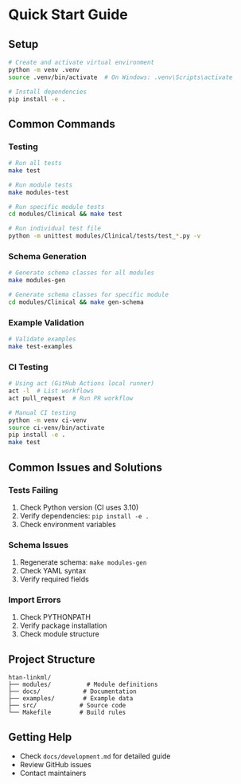 # Quick Start Guide

## Setup
```bash
# Create and activate virtual environment
python -m venv .venv
source .venv/bin/activate  # On Windows: .venv\Scripts\activate

# Install dependencies
pip install -e .
```

## Common Commands

### Testing
```bash
# Run all tests
make test

# Run module tests
make modules-test

# Run specific module tests
cd modules/Clinical && make test

# Run individual test file
python -m unittest modules/Clinical/tests/test_*.py -v
```

### Schema Generation
```bash
# Generate schema classes for all modules
make modules-gen

# Generate schema classes for specific module
cd modules/Clinical && make gen-schema
```

### Example Validation
```bash
# Validate examples
make test-examples
```

### CI Testing
```bash
# Using act (GitHub Actions local runner)
act -l  # List workflows
act pull_request  # Run PR workflow

# Manual CI testing
python -m venv ci-venv
source ci-venv/bin/activate
pip install -e .
make test
```

## Common Issues and Solutions

### Tests Failing
1. Check Python version (CI uses 3.10)
2. Verify dependencies: `pip install -e .`
3. Check environment variables

### Schema Issues
1. Regenerate schema: `make modules-gen`
2. Check YAML syntax
3. Verify required fields

### Import Errors
1. Check PYTHONPATH
2. Verify package installation
3. Check module structure

## Project Structure
```
htan-linkml/
├── modules/          # Module definitions
├── docs/            # Documentation
├── examples/        # Example data
├── src/            # Source code
└── Makefile        # Build rules
```

## Getting Help
- Check `docs/development.md` for detailed guide
- Review GitHub issues
- Contact maintainers 
